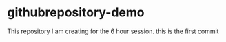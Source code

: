 # githubrepository-demo
This repository I am creating for the 6 hour session.
this is the first commit
